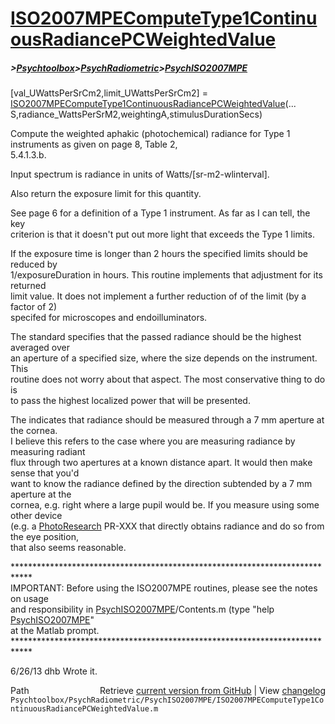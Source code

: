 # [ISO2007MPEComputeType1ContinuousRadiancePCWeightedValue](ISO2007MPEComputeType1ContinuousRadiancePCWeightedValue)
##### >[Psychtoolbox](Psychtoolbox)>[PsychRadiometric](PsychRadiometric)>[PsychISO2007MPE](PsychISO2007MPE)

[val\_UWattsPerSrCm2,limit\_UWattsPerSrCm2] = [ISO2007MPEComputeType1ContinuousRadiancePCWeightedValue](ISO2007MPEComputeType1ContinuousRadiancePCWeightedValue)(...  
    S,radiance\_WattsPerSrM2,weightingA,stimulusDurationSecs)  
  
 Compute the weighted aphakic (photochemical) radiance for Type 1 instruments as given on page 8, Table 2,   
 5.4.1.3.b.  
  
 Input spectrum is radiance in units of Watts/[sr-m2-wlinterval].  
  
 Also return the exposure limit for this quantity.  
  
 See page 6 for a definition of a Type 1 instrument.  As far as I can tell, the key  
 criterion is that it doesn't put out more light that exceeds the Type 1 limits.  
  
 If the exposure time is longer than 2 hours the specified limits should be reduced by  
 1/exposureDuration in hours.  This routine implements that adjustment for its returned  
 limit value.  It does not implement a further reduction of of the limit (by a factor of 2)  
 specifed for microscopes and endoilluminators.  
  
 The standard specifies that the passed radiance should be the highest averaged over  
 an aperture of a specified size, where the size depends on the instrument.  This  
 routine does not worry about that aspect.  The most conservative thing to do is  
 to pass the highest localized power that will be presented.  
  
 The indicates that radiance should be measured through a 7 mm aperture at the cornea.  
 I believe this refers to the case where you are measuring radiance by measuring radiant  
 flux through two apertures at a known distance apart.  It would then make sense that you'd  
 want to know the radiance defined by the direction subtended by a 7 mm aperture at the  
 cornea, e.g. right where a large pupil would be.  If you measure using some other device  
 (e.g. a [PhotoResearch](PhotoResearch) PR-XXX that directly obtains radiance and do so from the eye position,  
 that also seems reasonable.  
  
 \*\*\*\*\*\*\*\*\*\*\*\*\*\*\*\*\*\*\*\*\*\*\*\*\*\*\*\*\*\*\*\*\*\*\*\*\*\*\*\*\*\*\*\*\*\*\*\*\*\*\*\*\*\*\*\*\*\*\*\*\*\*\*\*\*\*\*\*\*\*\*\*\*\*\*\*  
 IMPORTANT: Before using the ISO2007MPE routines, please see the notes on usage  
 and responsibility in [PsychISO2007MPE](PsychISO2007MPE)/Contents.m (type "help [PsychISO2007MPE](PsychISO2007MPE)"  
 at the Matlab prompt.  
 \*\*\*\*\*\*\*\*\*\*\*\*\*\*\*\*\*\*\*\*\*\*\*\*\*\*\*\*\*\*\*\*\*\*\*\*\*\*\*\*\*\*\*\*\*\*\*\*\*\*\*\*\*\*\*\*\*\*\*\*\*\*\*\*\*\*\*\*\*\*\*\*\*\*\*\*  
  
 6/26/13  dhb  Wrote it.  




<div class="code_header" style="text-align:right;">
  <span style="float:left;">Path&nbsp;&nbsp;</span> <span class="counter">Retrieve <a href=
  "https://raw.github.com/Psychtoolbox-3/Psychtoolbox-3/beta/Psychtoolbox/PsychRadiometric/PsychISO2007MPE/ISO2007MPEComputeType1ContinuousRadiancePCWeightedValue.m">current version from GitHub</a> | View <a href=
  "https://github.com/Psychtoolbox-3/Psychtoolbox-3/commits/beta/Psychtoolbox/PsychRadiometric/PsychISO2007MPE/ISO2007MPEComputeType1ContinuousRadiancePCWeightedValue.m">changelog</a></span>
</div>
<div class="code">
  <code>Psychtoolbox/PsychRadiometric/PsychISO2007MPE/ISO2007MPEComputeType1ContinuousRadiancePCWeightedValue.m</code>
</div>


